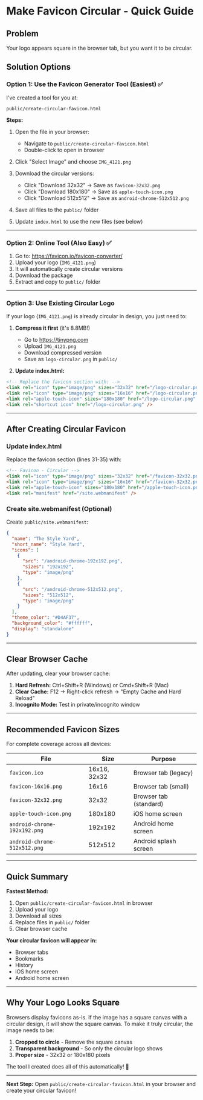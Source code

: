 # Make Favicon Circular - Quick Guide

## Problem
Your logo appears square in the browser tab, but you want it to be circular.

## Solution Options

### Option 1: Use the Favicon Generator Tool (Easiest) ✅

I've created a tool for you at:
```
public/create-circular-favicon.html
```

**Steps:**
1. Open the file in your browser:
   - Navigate to `public/create-circular-favicon.html`
   - Double-click to open in browser
   
2. Click "Select Image" and choose `IMG_4121.png`

3. Download the circular versions:
   - Click "Download 32x32" → Save as `favicon-32x32.png`
   - Click "Download 180x180" → Save as `apple-touch-icon.png`
   - Click "Download 512x512" → Save as `android-chrome-512x512.png`

4. Save all files to the `public/` folder

5. Update `index.html` to use the new files (see below)

---

### Option 2: Online Tool (Also Easy) ✅

1. Go to: https://favicon.io/favicon-converter/
2. Upload your logo (`IMG_4121.png`)
3. It will automatically create circular versions
4. Download the package
5. Extract and copy to `public/` folder

---

### Option 3: Use Existing Circular Logo

If your logo (`IMG_4121.png`) is already circular in design, you just need to:

1. **Compress it first** (it's 8.8MB!)
   - Go to https://tinypng.com
   - Upload `IMG_4121.png`
   - Download compressed version
   - Save as `logo-circular.png` in `public/`

2. **Update index.html:**

```html
<!-- Replace the favicon section with: -->
<link rel="icon" type="image/png" sizes="32x32" href="/logo-circular.png" />
<link rel="icon" type="image/png" sizes="16x16" href="/logo-circular.png" />
<link rel="apple-touch-icon" sizes="180x180" href="/logo-circular.png" />
<link rel="shortcut icon" href="/logo-circular.png" />
```

---

## After Creating Circular Favicon

### Update index.html

Replace the favicon section (lines 31-35) with:

```html
<!-- Favicon - Circular -->
<link rel="icon" type="image/png" sizes="32x32" href="/favicon-32x32.png" />
<link rel="icon" type="image/png" sizes="16x16" href="/favicon-32x32.png" />
<link rel="apple-touch-icon" sizes="180x180" href="/apple-touch-icon.png" />
<link rel="manifest" href="/site.webmanifest" />
```

### Create site.webmanifest (Optional)

Create `public/site.webmanifest`:

```json
{
  "name": "The Style Yard",
  "short_name": "Style Yard",
  "icons": [
    {
      "src": "/android-chrome-192x192.png",
      "sizes": "192x192",
      "type": "image/png"
    },
    {
      "src": "/android-chrome-512x512.png",
      "sizes": "512x512",
      "type": "image/png"
    }
  ],
  "theme_color": "#D4AF37",
  "background_color": "#ffffff",
  "display": "standalone"
}
```

---

## Clear Browser Cache

After updating, clear your browser cache:

1. **Hard Refresh:** Ctrl+Shift+R (Windows) or Cmd+Shift+R (Mac)
2. **Clear Cache:** F12 → Right-click refresh → "Empty Cache and Hard Reload"
3. **Incognito Mode:** Test in private/incognito window

---

## Recommended Favicon Sizes

For complete coverage across all devices:

| File | Size | Purpose |
|------|------|---------|
| `favicon.ico` | 16x16, 32x32 | Browser tab (legacy) |
| `favicon-16x16.png` | 16x16 | Browser tab (small) |
| `favicon-32x32.png` | 32x32 | Browser tab (standard) |
| `apple-touch-icon.png` | 180x180 | iOS home screen |
| `android-chrome-192x192.png` | 192x192 | Android home screen |
| `android-chrome-512x512.png` | 512x512 | Android splash screen |

---

## Quick Summary

**Fastest Method:**
1. Open `public/create-circular-favicon.html` in browser
2. Upload your logo
3. Download all sizes
4. Replace files in `public/` folder
5. Clear browser cache

**Your circular favicon will appear in:**
- Browser tabs
- Bookmarks
- History
- iOS home screen
- Android home screen

---

## Why Your Logo Looks Square

Browsers display favicons as-is. If the image has a square canvas with a circular design, it will show the square canvas. To make it truly circular, the image needs to be:

1. **Cropped to circle** - Remove the square canvas
2. **Transparent background** - So only the circular logo shows
3. **Proper size** - 32x32 or 180x180 pixels

The tool I created does all of this automatically! 🎉

---

**Next Step:** Open `public/create-circular-favicon.html` in your browser and create your circular favicon!
